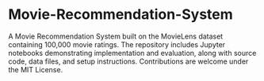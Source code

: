 # Movie-Recommendation-System
A Movie Recommendation System built on the MovieLens dataset containing 100,000 movie ratings. The repository includes Jupyter notebooks demonstrating implementation and evaluation, along with source code, data files, and setup instructions. Contributions are welcome under the MIT License.
